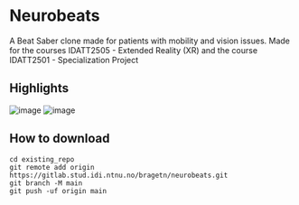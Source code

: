 # Neurobeats
A Beat Saber clone made for patients with mobility and vision issues. Made for the courses IDATT2505 - Extended Reality (XR) and the course IDATT2501 - Specialization Project

## Highlights
![image](https://github.com/user-attachments/assets/ef662038-799c-4052-a75e-4c0f46da1545)
![image](https://github.com/user-attachments/assets/df72e726-3978-4e0f-ad83-72d3a4076430)




## How to download
```
cd existing_repo
git remote add origin https://gitlab.stud.idi.ntnu.no/bragetn/neurobeats.git
git branch -M main
git push -uf origin main
```
